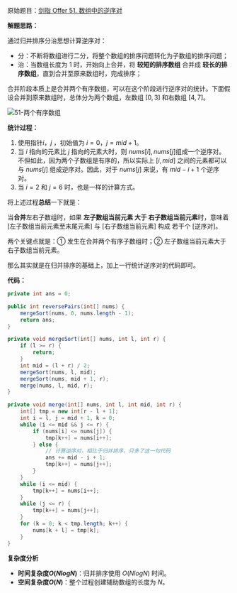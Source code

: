 原始题目：[剑指 Offer 51. 数组中的逆序对](https://leetcode-cn.com/problems/shu-zu-zhong-de-ni-xu-dui-lcof/)

**解题思路：**

通过归并排序分治思想计算逆序对：

- 分：不断将数组进行二分，将整个数组的排序问题转化为子数组的排序问题；
- 治：当数组长度为 $1$ 时，开始向上合并，将 **较短的排序数组** 合并成 **较长的排序数组**，直到合并至原来数组时，完成排序；

合并阶段本质上是合并两个有序数组，可以在这个阶段进行逆序对的统计。下面假设合并到原来数组时，总体分为两个数组，左数组 $[0, 3]$ 和右数组 $[4, 7]$。

![51-两个有序数组](https://www.lin2j.tech/blog-image/algorithm/lcof/51-%E4%B8%A4%E4%B8%AA%E6%9C%89%E5%BA%8F%E6%95%B0%E7%BB%84.png)

**统计过程：**

1. 使用指针$i$，$j$ ，初始值为 $i = 0$，$j = mid+1$。
2. 当 $i$ 指向的元素比 $j$ 指向的元素大时，则 ${nums[i], nums[j]}$组成一个逆序对。不但如此，因为两个子数组是有序的，所以实际上 $[i, mid]$ 之间的元素都可以与 $nums[j]$ 组成逆序对。因此，对于 $nums[j]$ 来说，有 $mid - i + 1$ 个逆序对。
3. 当 $i = 2$ 和  $j = 6$ 时，也是一样的计算方式。

将上述过程**总结**一下就是：

当**合并**左右子数组时，如果 **左子数组当前元素 大于 右子数组当前元素**时，意味着 [左子数组当前元素至末尾元素] 与 [右子数组当前元素] 构成 若干个 [逆序对]。

两个关键点就是：① 发生在合并两个有序子数组时；② 左子数组当前元素大于右子数组当前元素。

那么其实就是在归并排序的基础上，加上一行统计逆序对的代码即可。

**代码：**

```java
private int ans = 0;

public int reversePairs(int[] nums) {
    mergeSort(nums, 0, nums.length - 1);
    return ans;
}

private void mergeSort(int[] nums, int l, int r) {
    if (l >= r) {
        return;
    }
    int mid = (l + r) / 2;
    mergeSort(nums, l, mid);
    mergeSort(nums, mid + 1, r);
    merge(nums, l, mid, r);
}

private void merge(int[] nums, int l, int mid, int r) {
    int[] tmp = new int[r - l + 1];
    int i = l, j = mid + 1, k = 0;
    while (i <= mid && j <= r) {
        if (nums[i] <= nums[j]) {
            tmp[k++] = nums[i++];
        } else {
            // 计算逆序对，相比于归并排序，只多了这一句代码
            ans += mid - i + 1;
            tmp[k++] = nums[j++];
        }
    }
    while (i <= mid) {
        tmp[k++] = nums[i++];
    }
    while (j <= r) {
        tmp[k++] = nums[j++];
    }
    for (k = 0; k < tmp.length; k++) {
        nums[k + l] = tmp[k];
    }
}
```

**复杂度分析**

- **时间复杂度$O(NlogN)$**：归并排序使用 $O(NlogN)$ 时间。
- **空间复杂度$O(N)$**：整个过程创建辅助数组的长度为 $N$。